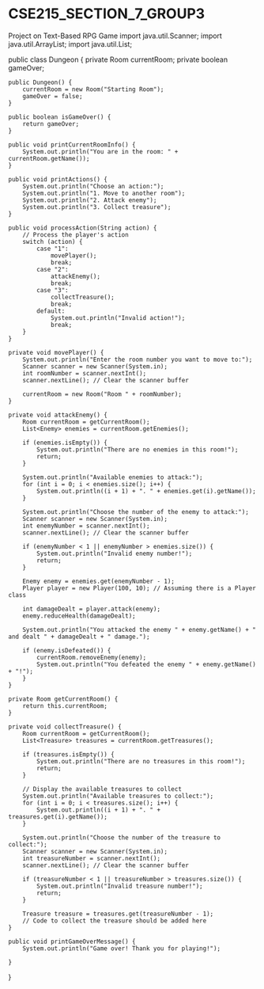 # CSE215_SECTION_7_GROUP3
Project on Text-Based RPG Game
import java.util.Scanner;
import java.util.ArrayList;
import java.util.List;

public class Dungeon {
    private Room currentRoom;
    private boolean gameOver;

    public Dungeon() {
        currentRoom = new Room("Starting Room");
        gameOver = false;
    }

    public boolean isGameOver() {
        return gameOver;
    }

    public void printCurrentRoomInfo() {
        System.out.println("You are in the room: " + currentRoom.getName());
    }

    public void printActions() {
        System.out.println("Choose an action:");
        System.out.println("1. Move to another room");
        System.out.println("2. Attack enemy");
        System.out.println("3. Collect treasure");
    }

    public void processAction(String action) {
        // Process the player's action
        switch (action) {
            case "1":
                movePlayer();
                break;
            case "2":
                attackEnemy();
                break;
            case "3":
                collectTreasure();
                break;
            default:
                System.out.println("Invalid action!");
                break;
        }
    }

    private void movePlayer() {
        System.out.println("Enter the room number you want to move to:");
        Scanner scanner = new Scanner(System.in);
        int roomNumber = scanner.nextInt();
        scanner.nextLine(); // Clear the scanner buffer

        currentRoom = new Room("Room " + roomNumber);
    }

    private void attackEnemy() {
        Room currentRoom = getCurrentRoom();
        List<Enemy> enemies = currentRoom.getEnemies();

        if (enemies.isEmpty()) {
            System.out.println("There are no enemies in this room!");
            return;
        }

        System.out.println("Available enemies to attack:");
        for (int i = 0; i < enemies.size(); i++) {
            System.out.println((i + 1) + ". " + enemies.get(i).getName());
        }

        System.out.println("Choose the number of the enemy to attack:");
        Scanner scanner = new Scanner(System.in);
        int enemyNumber = scanner.nextInt();
        scanner.nextLine(); // Clear the scanner buffer

        if (enemyNumber < 1 || enemyNumber > enemies.size()) {
            System.out.println("Invalid enemy number!");
            return;
        }

        Enemy enemy = enemies.get(enemyNumber - 1);
        Player player = new Player(100, 10); // Assuming there is a Player class

        int damageDealt = player.attack(enemy);
        enemy.reduceHealth(damageDealt);

        System.out.println("You attacked the enemy " + enemy.getName() + " and dealt " + damageDealt + " damage.");

        if (enemy.isDefeated()) {
            currentRoom.removeEnemy(enemy);
            System.out.println("You defeated the enemy " + enemy.getName() + "!");
        }
    }

    private Room getCurrentRoom() {
        return this.currentRoom;
    }

    private void collectTreasure() {
        Room currentRoom = getCurrentRoom();
        List<Treasure> treasures = currentRoom.getTreasures();

        if (treasures.isEmpty()) {
            System.out.println("There are no treasures in this room!");
            return;
        }

        // Display the available treasures to collect
        System.out.println("Available treasures to collect:");
        for (int i = 0; i < treasures.size(); i++) {
            System.out.println((i + 1) + ". " + treasures.get(i).getName());
        }

        System.out.println("Choose the number of the treasure to collect:");
        Scanner scanner = new Scanner(System.in);
        int treasureNumber = scanner.nextInt();
        scanner.nextLine(); // Clear the scanner buffer

        if (treasureNumber < 1 || treasureNumber > treasures.size()) {
            System.out.println("Invalid treasure number!");
            return;
        }

        Treasure treasure = treasures.get(treasureNumber - 1);
        // Code to collect the treasure should be added here
    }

    public void printGameOverMessage() {
        System.out.println("Game over! Thank you for playing!");  
        
    }
}

